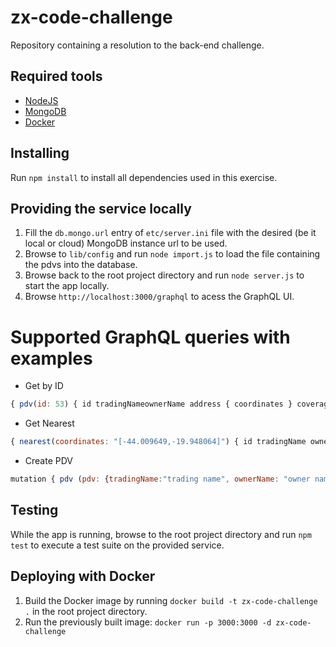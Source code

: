 # zx-code-challenge
Repository containing a resolution to the back-end challenge.

## Required tools
* [NodeJS](https://nodejs.org/en/download/)
* [MongoDB](https://www.mongodb.com/download-center)
* [Docker](https://www.docker.com/get-docker)
## Installing
Run `npm install` to install all dependencies used in this exercise.

## Providing the service locally
1. Fill the `db.mongo.url` entry of  `etc/server.ini` file with the desired (be it local or cloud) MongoDB instance url to be used.
2. Browse to `lib/config` and run `node import.js` to load the file containing the pdvs into the database.
3. Browse back to the root project directory and run `node server.js` to start the app locally.
4. Browse `http://localhost:3000/graphql` to acess the GraphQL UI.

# Supported GraphQL queries with examples

* Get by ID
```javascript
{ pdv(id: 53) { id tradingNameownerName address { coordinates } coverageArea { coordinates } } }
```
* Get Nearest
```javascript
{ nearest(coordinates: "[-44.009649,-19.948064]") { id tradingName ownerName address { coordinates } coverageArea { coordinates } } }
```
* Create PDV
```javascript
mutation { pdv (pdv: {tradingName:"trading name", ownerName: "owner name", document:"02.453.716/000202", coverageArea: {type:MultiPolygon, coordinates:"[[[[-43.36556,-22.99669],[-43.36539,-23.01928],[-43.26583,-23.01802],[-43.25724,-23.00649],[-43.23355,-23.00127],[-43.2381,-22.99716],[-43.23866,-22.99649],[-43.24063,-22.99756],[-43.24634,-22.99736],[-43.24677,-22.99606],[-43.24067,-22.99381],[-43.24886,-22.99121],[-43.25617,-22.99456],[-43.25625,-22.99203],[-43.25346,-22.99065],[-43.29599,-22.98283],[-43.3262,-22.96481],[-43.33427,-22.96402],[-43.33616,-22.96829],[-43.342,-22.98157],[-43.34817,-22.97967],[-43.35142,-22.98062],[-43.3573,-22.98084],[-43.36522,-22.98032],[-43.36696,-22.98422],[-43.36717,-22.98855],[-43.36636,-22.99351],[-43.36556,-22.99669]]]]"},address:{type:Point,coordinates:"[-43.297335,-23.013539]"}}){ id tradingName document ownerName address {  coordinates } coverageArea { coordinates } } }
```



## Testing

While the app is running, browse to the root project directory and run `npm test` to execute a test suite on the provided service.
## Deploying with Docker
1. Build the Docker image by running `docker build -t zx-code-challenge .` in the root project directory.
2. Run the previously built image: `docker run -p 3000:3000 -d zx-code-challenge`